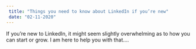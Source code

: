 ```yaml
---
 title: "Things you need to know about LinkedIn if you’re new"
 date: "02-11-2020"
---
```


If you’re new to LinkedIn, it might seem slightly overwhelming as to how you can start or grow. I am here to help you with that....
